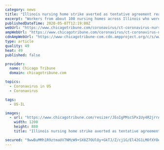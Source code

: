 ```yaml
---
category: news
title: "Illinois nursing home strike averted as tentative agreement reached between union workers, companies during COVID-19 crisis"
excerpt: "Workers from about 100 nursing homes across Illinois who were on the verge of striking instead reached a tentative agreement overnight for a two-year contract with nursing home owners, the union representing the workers announced Thursday."
publishedDateTime: 2020-05-07T12:19:00Z
webUrl: "https://www.chicagotribune.com/coronavirus/ct-coronavirus-nursing-home-strike-averted-20200507-nwoi7rccxvcinh7ew33op6r3ou-story.html"
ampWebUrl: "https://www.chicagotribune.com/coronavirus/ct-coronavirus-nursing-home-strike-averted-20200507-nwoi7rccxvcinh7ew33op6r3ou-story.html?outputType=amp"
cdnAmpWebUrl: "https://www-chicagotribune-com.cdn.ampproject.org/c/s/www.chicagotribune.com/coronavirus/ct-coronavirus-nursing-home-strike-averted-20200507-nwoi7rccxvcinh7ew33op6r3ou-story.html?outputType=amp"
type: article
quality: 49
heat: 49
published: false

provider:
  name: Chicago Tribune
  domain: chicagotribune.com

topics:
  - Coronavirus in US
  - Coronavirus

tags:
  - US-IL

images:
  - url: "https://www.chicagotribune.com/resizer/JEoIgPMscSPx1Uy4R2jrrAm6xGs=/1200x0/top/arc-anglerfish-arc2-prod-tronc.s3.amazonaws.com/public/SPTJN3JTKNEL5HEIHNYXMZ5LLM.JPG"
    width: 1200
    height: 880
    title: "Illinois nursing home strike averted as tentative agreement reached between union workers, companies during COVID-19 crisis"

secured: "9wwBuMMh1R9ztmaUV7NMzW9+SX8Z7OUlOy+GkTJ/Z/cj1G/El42G1LMOfXYOegky4Fgvao5fbLMZ5ZEa+phTSyO6ibMTiXia3Cmggxy0oSN0x4Dor88wjVna7z1+t3SEeuPgKp1Hkn1QH3hVVoXzFSVKxlyPv6wDewH9PxY+BvuaiNZ4LJgXSlKfEcE56ZO7O+uE52tiz0osXVy6LI0Z18wNGR9yf4ur5tjYjUnfs9FUOffbixVLXe3fUekX8HW852WzANynDEix8ApMgeeldgDt/REYZqS1N19GwsROVrRTifmrVZfwwpTvDkec6DdwcBhaYQYIqMpyzpRn2nw3EK0wXKiUm9IOpMSv1xAzy6kSR2CDCL+ODpG0SQDj98WUzeI3ivpT0uY8M6fwjo8Ct4eMe5fBa6H56kI2cerX0JLx5JtuHSlDIo9Ll+le0+87WpEnEwEa+rzOwzQfTTK4NOqIVpqQD6IYO4jtjJMeFUY=;pqKxZjs7nztmX2JrPPmDWw=="
---
```


